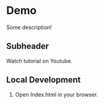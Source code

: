 # Demo

Some description!

## Subheader

Watch tutorial on Youtube.

## Local Development

1. Open Index.html in your browser.
